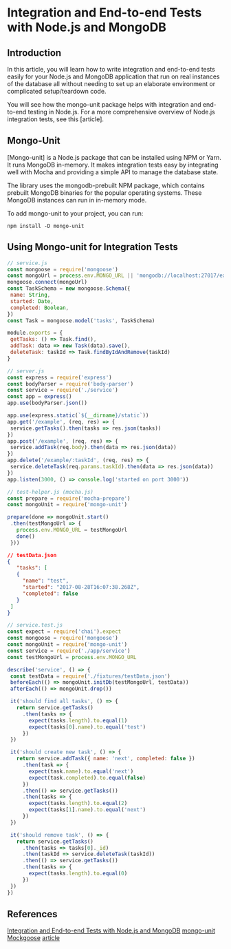 # Integration and End-to-end Tests with Node.js and MongoDB

## Introduction

In this article, you will learn how to write integration and end-to-end tests easily for your Node.js and MongoDB application that run on real instances of the database all without needing to set up an elaborate environment or complicated setup/teardown code.

You will see how the mongo-unit package helps with integration and end-to-end testing in Node.js. For a more comprehensive overview of Node.js integration tests, see this [article].

## Mongo-Unit

[Mongo-unit] is a Node.js package that can be installed using NPM or Yarn. It runs MongoDB in-memory. It makes integration tests easy by integrating well with Mocha and providing a simple API to manage the database state.

The library uses the mongodb-prebuilt NPM package, which contains prebuilt MongoDB binaries for the popular operating systems. These MongoDB instances can run in in-memory mode.

To add mongo-unit to your project, you can run:

    npm install -D mongo-unit

## Using Mongo-unit for Integration Tests
```javascript
// service.js
const mongoose = require('mongoose')
const mongoUrl = process.env.MONGO_URL || 'mongodb://localhost:27017/example'
mongoose.connect(mongoUrl)
const TaskSchema = new mongoose.Schema({
 name: String,
 started: Date,
 completed: Boolean,
})
const Task = mongoose.model('tasks', TaskSchema)

module.exports = {
 getTasks: () => Task.find(),
 addTask: data => new Task(data).save(),
 deleteTask: taskId => Task.findByIdAndRemove(taskId)
}
```

```javascript
// server.js
const express = require('express')
const bodyParser = require('body-parser')
const service = require('./service')
const app = express()
app.use(bodyParser.json())

app.use(express.static(`${__dirname}/static`))
app.get('/example', (req, res) => {
 service.getTasks().then(tasks => res.json(tasks))
})
app.post('/example', (req, res) => {
 service.addTask(req.body).then(data => res.json(data))
})
app.delete('/example/:taskId', (req, res) => {
 service.deleteTask(req.params.taskId).then(data => res.json(data))
})
app.listen(3000, () => console.log('started on port 3000'))
```

```javascript
// test-helper.js (mocha.js)
const prepare = require('mocha-prepare')
const mongoUnit = require('mongo-unit')

prepare(done => mongoUnit.start()
 .then(testMongoUrl => {
   process.env.MONGO_URL = testMongoUrl
   done()
 }))
```

```json
// testData.json
{
   "tasks": [
   {
     "name": "test",
     "started": "2017-08-28T16:07:38.268Z",
     "completed": false
   }
 ]
}
```

```javascript
// service.test.js
const expect = require('chai').expect
const mongoose = require('mongoose')
const mongoUnit = require('mongo-unit')
const service = require('./app/service')
const testMongoUrl = process.env.MONGO_URL

describe('service', () => {
 const testData = require('./fixtures/testData.json')
 beforeEach(() => mongoUnit.initDb(testMongoUrl, testData))
 afterEach(() => mongoUnit.drop())

 it('should find all tasks', () => {
   return service.getTasks()
     .then(tasks => {
       expect(tasks.length).to.equal(1)
       expect(tasks[0].name).to.equal('test')
     })
 })

 it('should create new task', () => {
   return service.addTask({ name: 'next', completed: false })
     .then(task => {
       expect(task.name).to.equal('next')
       expect(task.completed).to.equal(false)
     })
     .then(() => service.getTasks())
     .then(tasks => {
       expect(tasks.length).to.equal(2)
       expect(tasks[1].name).to.equal('next')
     })
 })

 it('should remove task', () => {
   return service.getTasks()
     .then(tasks => tasks[0]._id)
     .then(taskId => service.deleteTask(taskId))
     .then(() => service.getTasks())
     .then(tasks => {
       expect(tasks.length).to.equal(0)
     })
 })
})
```

## References
[Integration and End-to-end Tests with Node.js and MongoDB](https://www.toptal.com/nodejs/integration-and-e2e-tests-nodejs-mongodb)
[mongo-unit](https://github.com/mikhail-angelov/mongo-unit)
[Mockgoose](https://github.com/mockgoose/mockgoose)
[article](https://www.toptal.com/nodejs/nodejs-guide-integration-tests)
